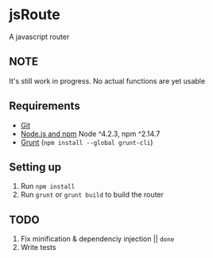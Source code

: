 # jsRoute

A javascript router

## NOTE

It's still work in progress. No actual functions are yet usable

## Requirements

- [Git](https://git-scm.com/)
- [Node.js and npm](nodejs.org) Node ^4.2.3, npm ^2.14.7
- [Grunt](http://gruntjs.com/) (`npm install --global grunt-cli`)


## Setting up

1. Run `npm install`
2. Run `grunt` or `grunt build` to build the router

## TODO

1. Fix minification & dependenciy injection || `done`
2. Write tests
